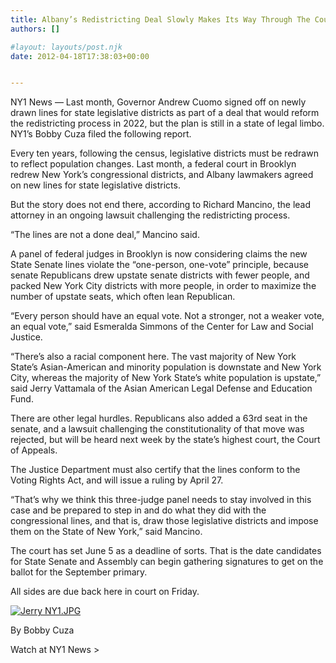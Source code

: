 ```yaml
---
title: Albany’s Redistricting Deal Slowly Makes Its Way Through The Courts
authors: []

#layout: layouts/post.njk
date: 2012-04-18T17:38:03+00:00


---
```


NY1 News — Last month, Governor Andrew Cuomo signed off on newly drawn lines for state legislative districts as part of a deal that would reform the redistricting process in 2022, but the plan is still in a state of legal limbo. NY1’s Bobby Cuza filed the following report.

Every ten years, following the census, legislative districts must be redrawn to reflect population changes. Last month, a federal court in Brooklyn redrew New York’s congressional districts, and Albany lawmakers agreed on new lines for state legislative districts.

But the story does not end there, according to Richard Mancino, the lead attorney in an ongoing lawsuit challenging the redistricting process.

“The lines are not a done deal,” Mancino said.

A panel of federal judges in Brooklyn is now considering claims the new State Senate lines violate the “one-person, one-vote” principle, because senate Republicans drew upstate senate districts with fewer people, and packed New York City districts with more people, in order to maximize the number of upstate seats, which often lean Republican.

“Every person should have an equal vote. Not a stronger, not a weaker vote, an equal vote,” said Esmeralda Simmons of the Center for Law and Social Justice.

“There’s also a racial component here. The vast majority of New York State’s Asian-American and minority population is downstate and New York City, whereas the majority of New York State’s white population is upstate,” said Jerry Vattamala of the Asian American Legal Defense and Education Fund.

There are other legal hurdles. Republicans also added a 63rd seat in the senate, and a lawsuit challenging the constitutionality of that move was rejected, but will be heard next week by the state’s highest court, the Court of Appeals.

The Justice Department must also certify that the lines conform to the Voting Rights Act, and will issue a ruling by April 27.

“That’s why we think this three-judge panel needs to stay involved in this case and be prepared to step in and do what they did with the congressional lines, and that is, draw those legislative districts and impose them on the State of New York,” said Mancino.

The court has set June 5 as a deadline of sorts. That is the date candidates for State Senate and Assembly can begin gathering signatures to get on the ballot for the September primary.

All sides are due back here in court on Friday.

[![Jerry NY1.JPG](/uploads/Jerry%20NY1-thumb-400x225-482.jpg)][1] 

By Bobby Cuza

Watch at NY1 News >

</a>

[1]: https://www.ny1.com/content/news_beats/political_news/159666/albany-s-redistricting-deal-slowly-makes-its-way-through-the-courts
